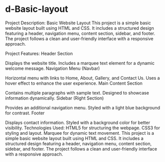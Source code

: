 # d-Basic-layout
Project Description: Basic Website Layout
This project is a simple basic website layout built using HTML and CSS. It includes a structured design featuring a header, navigation menu, content section, sidebar, and footer. The project follows a clean and user-friendly interface with a responsive approach.

Project Features:
Header Section

Displays the website title.
Includes a marquee text element for a dynamic welcome message.
Navigation Menu (Navbar)

Horizontal menu with links to Home, About, Gallery, and Contact Us.
Uses a hover effect to enhance the user experience.
Main Content Section

Contains multiple paragraphs with sample text.
Designed to showcase information dynamically.
Sidebar (Right Section)

Provides an additional navigation menu.
Styled with a light blue background for contrast.
Footer

Displays contact information.
Styled with a background color for better visibility.
Technologies Used:
HTML5 for structuring the webpage.
CSS3 for styling and layout.
Marquee for dynamic text movement.
This project is a simple basic website layout built using HTML and CSS. It includes a structured design featuring a header, navigation menu, content section, sidebar, and footer. The project follows a clean and user-friendly interface with a responsive approach.
